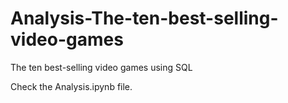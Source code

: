 # Analysis-The-ten-best-selling-video-games
The ten best-selling video games using SQL

Check the Analysis.ipynb file.
